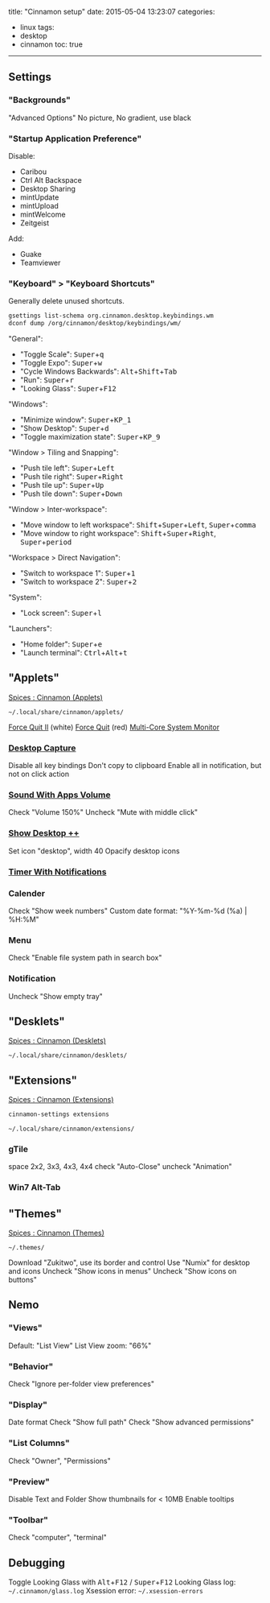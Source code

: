 title: "Cinnamon setup"
date: 2015-05-04 13:23:07
categories:
- linux
tags:
- desktop
- cinnamon
toc: true
---

## Settings

### "Backgrounds"

"Advanced Options"
No picture, No gradient, use black

### "Startup Application Preference"

Disable:
- Caribou
- Ctrl Alt Backspace
- Desktop Sharing
- mintUpdate
- mintUpload
- mintWelcome
- Zeitgeist

Add:
- Guake
- Teamviewer

### "Keyboard" > "Keyboard Shortcuts"

Generally delete unused shortcuts.

```sh
gsettings list-schema org.cinnamon.desktop.keybindings.wm
dconf dump /org/cinnamon/desktop/keybindings/wm/
```

"General":
- "Toggle Scale": <kbd>Super</kbd>+<kbd>q</kbd>
- "Toggle Expo": <kbd>Super</kbd>+<kbd>w</kbd>
- "Cycle Windows Backwards": <kbd>Alt</kbd>+<kbd>Shift</kbd>+<kbd>Tab</kbd>
- "Run": <kbd>Super</kbd>+<kbd>r</kbd>
- "Looking Glass": <kbd>Super</kbd>+<kbd>F12</kbd>

"Windows":
- "Minimize window": <kbd>Super</kbd>+<kbd>KP_1</kbd>
- "Show Desktop": <kbd>Super</kbd>+<kbd>d</kbd>
- "Toggle maximization state": <kbd>Super</kbd>+<kbd>KP_9</kbd>

"Window > Tiling and Snapping":
- "Push tile left": <kbd>Super</kbd>+<kbd>Left</kbd>
- "Push tile right": <kbd>Super</kbd>+<kbd>Right</kbd>
- "Push tile up": <kbd>Super</kbd>+<kbd>Up</kbd>
- "Push tile down": <kbd>Super</kbd>+<kbd>Down</kbd>

"Window > Inter-workspace":
- "Move window to left workspace": <kbd>Shift</kbd>+<kbd>Super</kbd>+<kbd>Left</kbd>, <kbd>Super</kbd>+<kbd>comma</kbd>
- "Move window to right workspace": <kbd>Shift</kbd>+<kbd>Super</kbd>+<kbd>Right</kbd>, <kbd>Super</kbd>+<kbd>period</kbd>

"Workspace > Direct Navigation":
- "Switch to workspace 1": <kbd>Super</kbd>+<kbd>1</kbd>
- "Switch to workspace 2": <kbd>Super</kbd>+<kbd>2</kbd>

"System":
- "Lock screen": <kbd>Super</kbd>+<kbd>l</kbd>

"Launchers":
- "Home folder": <kbd>Super</kbd>+<kbd>e</kbd>
- "Launch terminal": <kbd>Ctrl</kbd>+<kbd>Alt</kbd>+<kbd>t</kbd>

## "Applets"

[Spices : Cinnamon (Applets)](http://cinnamon-spices.linuxmint.com/applets)

`~/.local/share/cinnamon/applets/`

[Force Quit II](http://cinnamon-spices.linuxmint.com/applets/view/218) (white)
[Force Quit](http://cinnamon-spices.linuxmint.com/applets/view/4) (red)
[Multi-Core System Monitor](http://cinnamon-spices.linuxmint.com/applets/view/79)

### [Desktop Capture](http://cinnamon-spices.linuxmint.com/applets/view/96)

Disable all key bindings
Don't copy to clipboard
Enable all in notification, but not on click action

### [Sound With Apps Volume](http://cinnamon-spices.linuxmint.com/applets/view/150)

Check "Volume 150%"
Uncheck "Mute with middle click"

### [Show Desktop ++](http://cinnamon-spices.linuxmint.com/applets/view/165)

Set icon "desktop", width 40
Opacify desktop icons

### [Timer With Notifications](http://cinnamon-spices.linuxmint.com/applets/view/68)

### Calender

Check "Show week numbers"
Custom date format: "%Y-%m-%d (%a) | %H:%M"

### Menu

Check "Enable file system path in search box"

### Notification

Uncheck "Show empty tray"

## "Desklets"

[Spices : Cinnamon (Desklets)](http://cinnamon-spices.linuxmint.com/desklets)

`~/.local/share/cinnamon/desklets/`

## "Extensions"

[Spices : Cinnamon (Extensions)](http://cinnamon-spices.linuxmint.com/extensions)

```sh
cinnamon-settings extensions
```

`~/.local/share/cinnamon/extensions/`

### gTile

<Super>space
2x2, 3x3, 4x3, 4x4
check "Auto-Close"
uncheck "Animation"

### Win7 Alt-Tab

## "Themes"

[Spices : Cinnamon (Themes)](http://cinnamon-spices.linuxmint.com/themes)

`~/.themes/`

Download "Zukitwo", use its border and control
Use "Numix" for desktop and icons
Uncheck "Show icons in menus"
Uncheck "Show icons on buttons"

## Nemo

### "Views"

Default: "List View"
List View zoom: "66%"

### "Behavior"

Check "Ignore per-folder view preferences"

### "Display"

Date format
Check "Show full path"
Check "Show advanced permissions"

### "List Columns"

Check "Owner", "Permissions"

### "Preview"

Disable Text and Folder
Show thumbnails for < 10MB
Enable tooltips

### "Toolbar"

Check "computer", "terminal"

## Debugging

Toggle Looking Glass with <kbd>Alt</kbd>+<kbd>F12</kbd> / <kbd>Super</kbd>+<kbd>F12</kbd>
Looking Glass log: `~/.cinnamon/glass.log`
Xsession error: `~/.xsession-errors`
